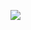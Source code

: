 ![ ](https://png.pngtree.com/png-clipart/20240903/original/pngtree-computer-screen-with-fantasy-design-3d-illustration-vintage-style-png-image_15920509.png)
